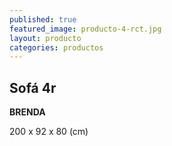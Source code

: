 ```yaml
---
published: true
featured_image: producto-4-rct.jpg
layout: producto
categories: productos
---
```

## Sofá 4r

**BRENDA**

200 x 92 x 80 (cm) 